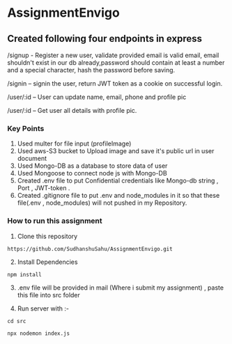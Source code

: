 # AssignmentEnvigo

## Created following four endpoints in express

/signup - Register a new user, validate provided email is valid email, email shouldn't exist in our db already,password should contain at least a number and a special character, hash the password before saving.

/signin – signin the user, return JWT token as a cookie on successful login.

/user/:id – User can update name, email, phone and profile pic

/user/:id – Get user all details with profile pic.

### Key Points
1) Used multer for file input (profileImage)
2) Used aws-S3 bucket to Upload image and save it's public url in user document
3) Used Mongo-DB as a database to store data of user
4) Used Mongoose to connect node js with Mongo-DB
5) Created .env file to put Confidential credentials like Mongo-db string , Port , JWT-token . 
6) Created .gitignore file to put .env and node_modules in it so that these file(.env , node_modules) will not pushed in my Repository.

### How to run this assignment
1) Clone this repository
````````````````````````````````````````````````````````
https://github.com/SudhanshuSahu/AssignmentEnvigo.git
````````````````````````````````````````````````````````

2) Install Dependencies
````````````````````````````````````````````````````
npm install
````````````````````````````````````````````````````

3) .env file will be provided in mail (Where i submit my assignment) , paste this file into src folder


4) Run server with :-
`````````````````````````````
cd src
`````````````````````````````

`````````````````````````````````````````
npx nodemon index.js
`````````````````````````````````````````







